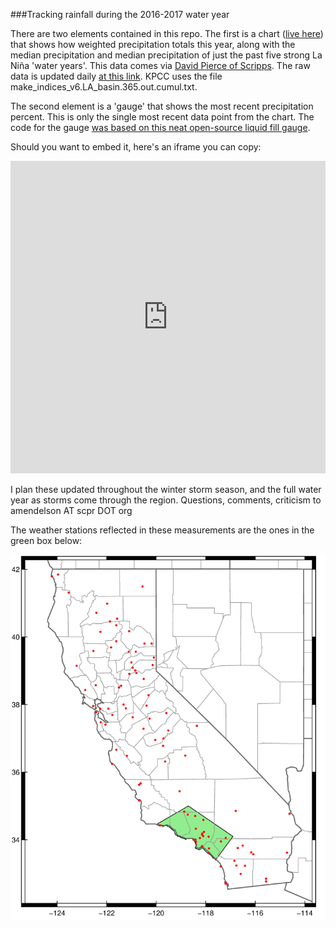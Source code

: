 ###Tracking rainfall during the 2016-2017 water year

There are two elements contained in this repo. The first is a chart ([live here](https://projects.scpr.org/charts/rainfall-2017/)) that shows how weighted precipitation totals this year, along with the median precipitation and median precipitation of just the past five strong La Niña 'water years'. This data comes via [David Pierce of Scripps](http://cirrus.ucsd.edu/~pierce/sdprecip/). The raw data is updated daily [at this link](http://cirrus.ucsd.edu/~pierce/kpbs/). KPCC uses the file make_indices_v6.LA_basin.365.out.cumul.txt.

The second element is a 'gauge' that shows the most recent precipitation percent. This is only the single most recent data point from the chart. The code for the gauge [was based on this neat open-source liquid fill gauge](http://bl.ocks.org/brattonc/5e5ce9beee483220e2f6).

Should you want to embed it, here's an iframe you can copy:

<iframe frameborder = 0 height = 500 width = 100% src="https://projects.scpr.org/charts/rainfall-2017/gauge/"></iframe>

I plan these updated throughout the winter storm season, and the full water year as storms come through the region. Questions, comments, criticism to amendelson AT scpr DOT org

The weather stations reflected in these measurements are the ones in the green box below:

![](socal_weather_stations.png)
